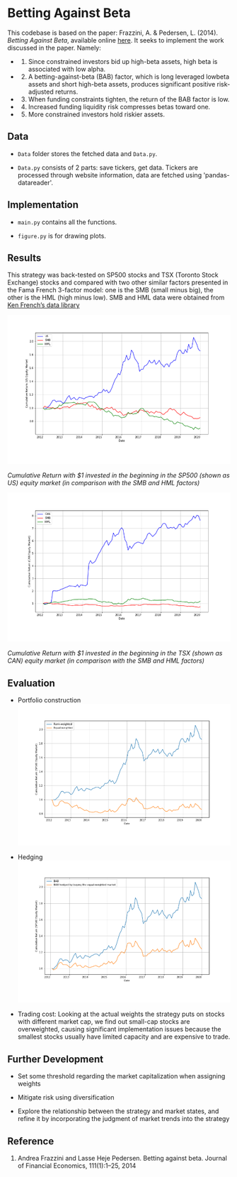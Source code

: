# Betting Against Beta

This codebase is based on the paper: Frazzini, A. \& Pedersen, L. (2014).
*Betting Against Beta*, available online
[here](https://pages.stern.nyu.edu/~lpederse/papers/BettingAgainstBeta.pdf).  It seeks to implement the work discussed in the paper.  Namely:

- 1.  Since constrained investors bid up high-beta assets, high beta is associated with low alpha.
- 2.  A betting-against-beta (BAB) factor, which is long leveraged lowbeta assets and short high-beta assets, produces significant positive risk-adjusted returns.
- 3.  When funding constraints tighten, the return of the BAB factor is low.
- 4.  Increased funding liquidity risk compresses betas toward one.
- 5.  More constrained investors hold riskier assets. 

## Data
- `Data` folder stores the fetched data and `Data.py`.

- `Data.py` consists of 2 parts: save tickers, get data. Tickers are processed through website information, data are fetched using 'pandas-datareader'.


## Implementation
- `main.py` contains all the functions.

- `figure.py` is for drawing plots.


## Results

This strategy was back-tested on SP500 stocks and TSX (Toronto Stock Exchange) stocks and compared with two other similar factors presented in the Fama French 3-factor model: one is the SMB (small minus big), the other is the HML (high minus low).  SMB and HML data were obtained from [Ken French’s data library](https://mba.tuck.dartmouth.edu/pages/faculty/ken.french/data_library.html)

![US](Output/US.png)

*Cumulative Return with $1 invested in the beginning in the SP500 (shown as US) equity market (in comparison with the SMB and HML factors)*

![CAN](Output/CAN.png)

*Cumulative Return with $1 invested in the beginning in the TSX (shown as CAN) equity market (in comparison with the SMB and HML factors)*


## Evaluation
- Portfolio construction
![US Equal W](Output/SP500EqualW.png)

- Hedging
![US Hedge](Output/SP500Hedge.png)

- Trading cost: Looking at the actual weights the strategy puts on stocks with different market cap, we find out small-cap stocks are overweighted, causing significant implementation issues because the smallest stocks usually have limited capacity and are expensive to trade.


## Further Development
- Set some threshold regarding the market capitalization when assigning weights

- Mitigate risk using diversification

- Explore the relationship between the strategy and market states, and refine it by incorporating the judgment of market trends into the
strategy



## Reference
1. Andrea Frazzini and Lasse Heje Pedersen. Betting against beta. Journal of Financial Economics, 111(1):1–25, 2014
